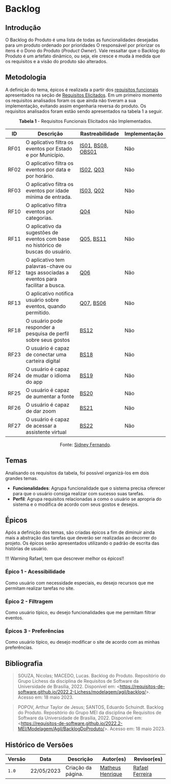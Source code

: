 # Backlog

## Introdução

O Backlog do Produto é uma lista de todas as funcionalidades desejadas para um produto ordenado por prioridades O responsável por priorizar os itens é o Dono do Produto (_Product Owner_). Vale ressaltar que o Backlog do Produto é um artefato dinâmico, ou seja, ele cresce e muda à medida que os requisitos e a visão do produto são alterados.

## Metodologia

A definição do tema, épicos é realizada a partir dos [requisitos funcionais](../../../elicitacao/requisitos_elicitados/#requisitos-funcionais) apresentados na seção de [Requisitos Elicitados](../../../elicitacao/requisitos_elicitados). Em um primeiro momento os requisitos analisados foram os que ainda não tiveram a sua implementação, evitando assim engenharia reversa do produto. Os requisitos analisados foram estão sendo apresentados na tabela 1 a seguir.

<center>

**Tabela 1** - Requisitos Funcionais Elicitados não Implementados.

| ID   | Descrição                                                                            | Rastreabilidade                                                                                                                                                                                                            | Implementação |
| ---- | ------------------------------------------------------------------------------------ | -------------------------------------------------------------------------------------------------------------------------------------------------------------------------------------------------------------------------- | ------------- |
| RF01 | O aplicativo filtra os eventos por Estado e por Município.                           | <a href="../../../elicitacao/tecnicas/introspeccao/#anchor_IS">IS01</a>, <a href="../../../elicitacao/tecnicas/brainstorming/#anchor_BS">BS08</a>, <a href="../../../elicitacao/tecnicas/observacao/#anchor_OBS">OBS01</a> | Não           |
| RF02 | O aplicativo filtra os eventos por data e por horário.                               | <a href="../../../elicitacao/tecnicas/introspeccao/#anchor_IS">IS02</a>, <a href="../../../elicitacao/tecnicas/questionario/#anchor_Q">Q03</a>                                                                             | Não           |
| RF03 | O aplicativo filtra os eventos por idade mínima de entrada.                          | <a href="../../../elicitacao/tecnicas/introspeccao/#anchor_IS">IS03</a>, <a href="../../../elicitacao/tecnicas/questionario/#anchor_Q">Q02</a>                                                                             | Não           |
| RF10 | O aplicativo filtra eventos por categorias.                                          | <a href="../../../elicitacao/tecnicas/questionario/#anchor_Q">Q04</a>                                                                                                                                                      | Não           |
| RF11 | O aplicativo da sugestões de eventos com base no histórico de buscas do usuário.     | <a href="../../../elicitacao/tecnicas/questionario/#anchor_Q">Q05</a>, <a href="../../../elicitacao/tecnicas/brainstorming/#anchor_BS">BS11</a>                                                                            | Não           |
| RF12 | O aplicativo tem palavras-chave ou tags associadas a eventos para facilitar a busca. | <a href="../../../elicitacao/tecnicas/questionario/#anchor_Q">Q06</a>                                                                                                                                                      | Não           |
| RF13 | O aplicativo notifica usuário sobre eventos, quando permitido.                       | <a href="../../../elicitacao/tecnicas/questionario/#anchor_Q">Q07</a>, <a href="../../../elicitacao/tecnicas/brainstorming/#anchor_BS">BS06</a>                                                                            | Não           |
| RF18 | O usuário pode responder a pesquisa de perfil sobre seus gostos                      | <a href="../../../elicitacao/tecnicas/brainstorming/#anchor_BS">BS12</a>                                                                                                                                                   | Não           |
| RF23 | O usuário é capaz de conectar uma carteira digital                                   | <a href="../../../elicitacao/tecnicas/brainstorming/#anchor_BS">BS18</a>                                                                                                                                                   | Não           |
| RF24 | O usuário é capaz de mudar o idioma do app                                           | <a href="../../../elicitacao/tecnicas/brainstorming/#anchor_BS">BS19</a>                                                                                                                                                   | Não           |
| RF25 | O usuário é capaz de aumentar a fonte                                                | <a href="../../../elicitacao/tecnicas/brainstorming/#anchor_BS">BS20</a>                                                                                                                                                   | Não           |
| RF26 | O usuário é capaz de dar zoom                                                        | <a href="../../../elicitacao/tecnicas/brainstorming/#anchor_BS">BS21</a>                                                                                                                                                   | Não           |
| RF27 | O usuário é capaz de acessar a assistente virtual                                    | <a href="../../../elicitacao/tecnicas/brainstorming/#anchor_BS">BS22</a>                                                                                                                                                   | Não           |

Fonte: [Sidney Fernando](https://github.com/nando3d3).

</center>

## Temas

Analisando os requisitos da tabela, foi possível organizá-los em dois grandes temas.

- **Funcionalidades**: Agrupa funcionalidade que o sistema precisa oferecer para que o usuário consiga realizar com sucesso suas tarefas.
- **Perfil**: Agrupa requisitos relacionadas a como o usuário se apropria do sistema e o modifica de acordo com seus gostos e desejos.

## Épicos

Após a definição dos temas, são criadas épicos a fim de diminuir ainda mais a abstração das tarefas que deverão ser realizadas ao decorrer do projeto. Os épicos serão apresentados utilizando o padrão de escrita das histórias de usuário.

!!! Warning
    Rafael, tem que descrever melhor os épicos!!

### Épico 1 - Acessibilidade

Como usuário com necessidade especiais, eu desejo recursos que me permitam realizar tarefas no site.

### Épico 2 - Filtragem

Como usuário típico, eu desejo funcionalidades que me permitam filtrar eventos.

### Épicos 3 - Preferências

Como usuário típico, eu desejo modificar o site de acordo com as minhas preferências.

## Bibliografia

> SOUZA, Nicolas; MACEDO, Lucas. Backlog do Produto. Repositório do Grupo Lichess da disciplina de Requisitos de Software da Universidade de Brasília, 2022. Disponível em: <<https://requisitos-de-software.github.io/2022.2-Lichess/modelagem/agil/backlog/>>. Acesso em: 18 maio 2023.

> POPOV, Arthur Taylor de Jesus; SANTOS, Eduardo Schuindt. Backlog do Produto. Repositório do Grupo MEI da disciplina de Requisitos de Software da Universidade de Brasília, 2022. Disponível em: <<https://requisitos-de-software.github.io/2022.2-MEI/Modelagem/Agil/BacklogDoProduto/>>. Acesso em: 18 maio 2023.

## Histórico de Versões

| Versão | Data       | Descrição          | Autor(es)                                        | Revisor(es)                                      |
| ------ | ---------- | ------------------ | ------------------------------------------------ | ------------------------------------------------ |
| `1.0`  | 22/05/2023 | Criação da página. | [Matheus Henrique](https://github.com/mathonaut) | [Rafael Ferreira](https://github.com/RafaelCLG0) |
